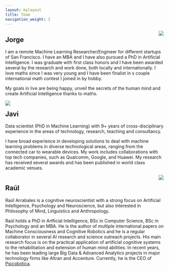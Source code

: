 ```yaml
---
layout: mylayout
title: Team
navigation_weight: 2
---
```


<img src="{{ site.url }}/assets/jorge.jpg"  class="member" style="float: right;"/>

## Jorge

I am a remote Machine Learning Researcher/Engineer for different startups of San Francisco. I have an MBA and I have also pursued a PhD in Artificial Intelligence. I was graduate with first class honors and I have been awarded several by the research and work done, both locally and internationally. I love maths since I was very young and I have been finalist in s couple international math contest I joined in by hobby.  

My goals in live are being happy, unveil the secrets of the human mind and create Artificial Intelligence thanks to maths.

<div style="clear:both;"></div>

<img src="{{ site.url }}/assets/javi.jpg"  class="member" style="float: left;"/>

## Javi

Data scientist (PhD in Machine Learning) with 9+ years of cross-disciplinary experience in the areas of technology, research, teaching and consultancy.

I have broad experience in developing solutions to deal with machine learning problems in diverse technological areas, ranging from the connected car to wearable devices. My work includes collaborations with top tech companies, such as Qualcomm, Google, and Huawei. My research has received several awards and has been published in world class academic venues.

<div style="clear:both;"></div>

<img src="{{ site.url }}/assets/raul.jpg" class="member" style="float: right;"/>

## Raúl

Raúl Arrabales is a cognitive neuroscientist with a strong focus on Artificial Intelligence, Psychology and Neuroscience, but also interested in Philosophy of Mind, Linguistics and Anthropology.

Raúl holds a PhD in Artficial Intelligence, BSc in Computer Science, BSc in Psychology and an MBA. He is the author of multiple international papers on Machine Consciousness and Cognitive Robotics and he is a regular collaborator in several AI research and science outreach projects. His main research focus is on the practical application of artificial cognitive systems to the rehabilitation and extension of human mind abilities. In recent years, he has been leading large Big Data & Advanced Analytics projects in major technology firms like Altran and Accenture. Currently, he is the CEO of <a href="http://www.psicobotica.com" target="_blank">Psicobótica</a>.
